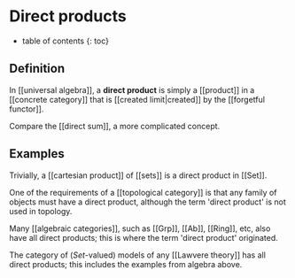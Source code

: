 
# Direct products
* table of contents
{: toc}

## Definition

In [[universal algebra]], a __direct product__ is simply a [[product]] in a [[concrete category]] that is [[created limit|created]] by the [[forgetful functor]].

Compare the [[direct sum]], a more complicated concept.


## Examples

Trivially, a [[cartesian product]] of [[sets]] is a direct product in [[Set]].

One of the requirements of a [[topological category]] is that any family of objects must have a direct product, although the term 'direct product' is not used in topology.

Many [[algebraic categories]], such as [[Grp]], [[Ab]], [[Ring]], etc, also have all direct products; this is where the term 'direct product' originated.

The category of ($Set$-valued) models of any [[Lawvere theory]] has all direct products; this includes the examples from algebra above.
